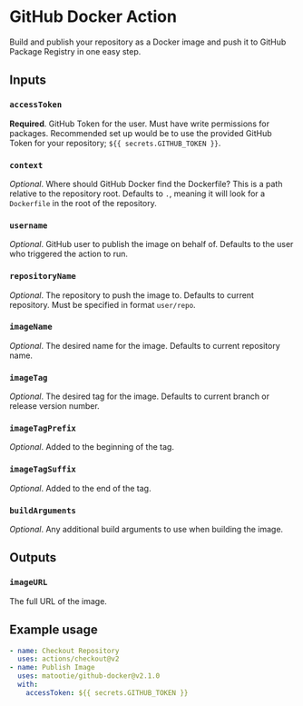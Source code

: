# GitHub Docker Action

Build and publish your repository as a Docker image and push it to GitHub Package Registry in one easy step.

## Inputs

### `accessToken`

**Required**. GitHub Token for the user. Must have write permissions for packages. Recommended set up would be to use the provided GitHub Token for your repository; `${{ secrets.GITHUB_TOKEN }}`.

### `context`

*Optional*. Where should GitHub Docker find the Dockerfile? This is a path relative to the repository root. Defaults to `.`, meaning it will look for a `Dockerfile` in the root of the repository.

### `username`

*Optional*. GitHub user to publish the image on behalf of. Defaults to the user who triggered the action to run.

### `repositoryName`

*Optional*. The repository to push the image to. Defaults to current repository. Must be specified in format `user/repo`.

### `imageName`

*Optional*. The desired name for the image. Defaults to current repository name.

### `imageTag`

*Optional*. The desired tag for the image. Defaults to current branch or release version number.

### `imageTagPrefix`

*Optional*. Added to the beginning of the tag.

### `imageTagSuffix`

*Optional*. Added to the end of the tag.

### `buildArguments`

*Optional*. Any additional build arguments to use when building the image.

## Outputs

### `imageURL`

The full URL of the image.

## Example usage

```yaml
- name: Checkout Repository
  uses: actions/checkout@v2
- name: Publish Image
  uses: matootie/github-docker@v2.1.0
  with:
    accessToken: ${{ secrets.GITHUB_TOKEN }}
```
